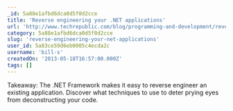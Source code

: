 ```yaml
---
_id: 5a88e1afbd6dca0d5f0d2cce
title: 'Reverse engineering your .NET applications'
url: 'http://www.techrepublic.com/blog/programming-and-development/reverse-engineering-your-net-applications/6834'
category: 5a88e1afbd6dca0d5f0d2cce
slug: 'reverse-engineering-your-net-applications'
user_id: 5a83ce59d6eb0005c4ecda2c
username: 'bill-s'
createdOn: '2013-05-18T16:57:00.000Z'
tags: []
---
```


<div>Takeaway: The .NET Framework makes it easy to reverse engineer an existing application. Discover what techniques to use to deter prying eyes from deconstructing your code.</div>
